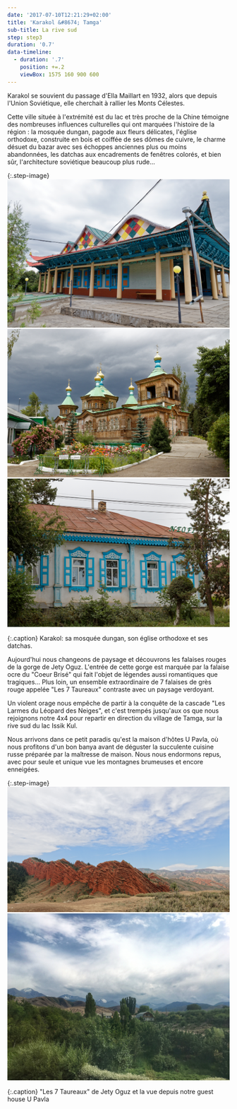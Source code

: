 ```yaml
---
date: '2017-07-10T12:21:29+02:00'
title: 'Karakol &#8674; Tamga'
sub-title: La rive sud
step: step3
duration: '0.7'
data-timeline:
  - duration: '.7'
    position: +=.2
    viewBox: 1575 160 900 600
---
```

Karakol se souvient du passage d'Ella Maillart en 1932, alors que depuis l'Union Soviétique, elle cherchait à rallier les Monts Célestes.

Cette ville située à l'extrémité est du lac et très proche de la Chine témoigne des nombreuses influences culturelles qui ont marquées l'histoire de la région : la mosquée dungan, pagode aux fleurs délicates, l'église orthodoxe, construite en bois et coiffée de ses dômes de cuivre, le charme désuet du bazar avec ses échoppes anciennes plus ou moins abandonnées, les datchas aux encadrements de fenêtres colorés, et bien sûr, l'architecture soviétique beaucoup plus rude...

{:.step-image}
[![](/assets/img/uploads/kyrgyzstan_11-07-2018_01.jpg)](/assets/img/uploads/kyrgyzstan_11-07-2018_01.jpg "Mosquée dungan")
[![](/assets/img/uploads/kyrgyzstan_11-07-2018_02.jpg)](/assets/img/uploads/kyrgyzstan_11-07-2018_02.jpg "Eglise orthodoxe")
[![](/assets/img/uploads/kyrgyzstan_11-07-2018_03.jpg)](/assets/img/uploads/kyrgyzstan_11-07-2018_03.jpg "Eglise orthodoxe")

{:.caption}
Karakol: sa mosquée dungan, son église orthodoxe et ses datchas.

Aujourd'hui nous changeons de paysage et découvrons les falaises rouges de la gorge de Jety Oguz. L'entrée de cette gorge est marquée par la falaise ocre du "Coeur Brisé" qui fait l'objet de légendes aussi romantiques que tragiques... Plus loin, un ensemble extraordinaire de 7 falaises de grès rouge appelée "Les 7 Taureaux" contraste avec un paysage verdoyant.

Un violent orage nous empêche de partir à la conquête de la cascade "Les Larmes du Léopard des Neiges", et c'est trempés jusqu'aux os que nous rejoignons notre 4x4 pour repartir en direction du village de Tamga, sur la rive sud du lac Issik Kul. 

Nous arrivons dans ce petit paradis qu'est la maison d'hôtes U Pavla, où nous profitons d'un bon banya avant de déguster la succulente cuisine russe préparée par la maîtresse de maison. Nous nous endormons repus, avec pour seule et unique vue les montagnes brumeuses et encore enneigées.


{:.step-image}
[![](/assets/img/uploads/kyrgyzstan_11-07-2018_05.jpg)](/assets/img/uploads/kyrgyzstan_11-07-2018_05.jpg "Jety Oguz Les 7 Taureaux")
[![](/assets/img/uploads/kyrgyzstan_11-07-2018_07.jpg)](/assets/img/uploads/kyrgyzstan_11-07-2018_07.jpg "Tamga")

{:.caption}
"Les 7 Taureaux" de Jety Oguz et la vue depuis notre guest house U Pavla
